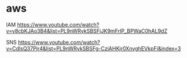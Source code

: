 # aws
IAM
https://www.youtube.com/watch?v=y8cbKJAo3B4&list=PL9nWRykSBSFjJK9mFrIP_BPWaC0hAL9dZ

SNS
https://www.youtube.com/watch?v=CdlsQ37Pjr4&list=PL9nWRykSBSFg-CziAHKjr0XnvghEVkpFi&index=3
